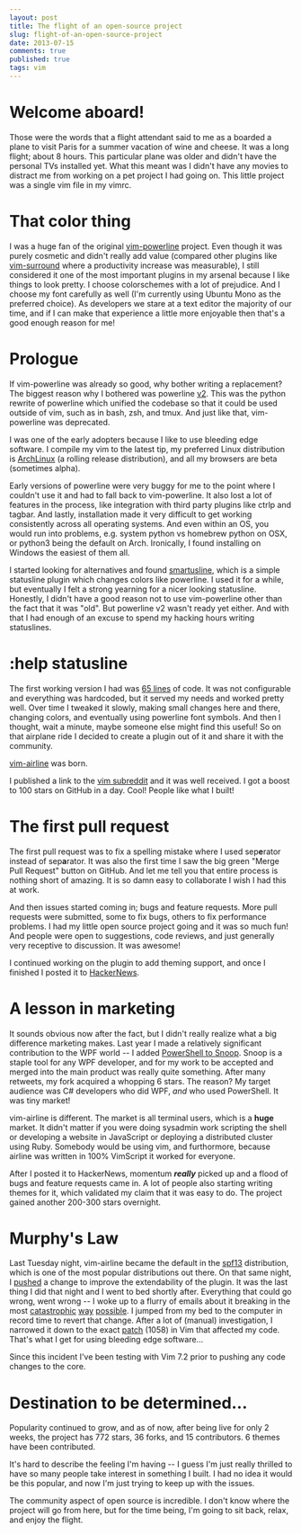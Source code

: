 ```yaml
---
layout: post
title: The flight of an open-source project
slug: flight-of-an-open-source-project
date: 2013-07-15
comments: true
published: true
tags: vim
---
```


# Welcome aboard!

Those were the words that a flight attendant said to me as a boarded a plane to visit Paris for a summer vacation of wine and cheese.  It was a long flight; about 8 hours.  This particular plane was older and didn't have the personal TVs installed yet.  What this meant was I didn't have any movies to distract me from working on a pet project I had going on.  This little project was a single vim file in my vimrc.

<!--more-->

# That color thing

I was a huge fan of the original [vim-powerline][a] project.  Even though it was purely cosmetic and didn't really add value (compared other plugins like [vim-surround][c] where a productivity increase was measurable), I still considered it one of the most important plugins in my arsenal because I like things to look pretty.  I choose colorschemes with a lot of prejudice.  And I choose my font carefully as well (I'm currently using Ubuntu Mono as the preferred choice).  As developers we stare at a text editor the majority of our time, and if I can make that experience a little more enjoyable then that's a good enough reason for me!

# Prologue

If vim-powerline was already so good, why bother writing a replacement?  The biggest reason why I bothered was powerline [v2][m].  This was the python rewrite of powerline which unified the codebase so that it could be used outside of vim, such as in bash, zsh, and tmux.  And just like that, vim-powerline was deprecated.

I was one of the early adopters because I like to use bleeding edge software.  I compile my vim to the latest tip, my preferred Linux distribution is [ArchLinux][e] (a rolling release distribution), and all my browsers are beta (sometimes alpha).

Early versions of powerline were very buggy for me to the point where I couldn't use it and had to fall back to vim-powerline.  It also lost a lot of features in the process, like integration with third party plugins like ctrlp and tagbar.  And lastly, installation made it very difficult to get working consistently across all operating systems.  And even within an OS, you would run into problems, e.g. system python vs homebrew python on OSX, or python3 being the default on Arch.  Ironically, I found installing on Windows the easiest of them all.

I started looking for alternatives and found [smartusline][f], which is a simple statusline plugin which changes colors like powerline.  I used it for a while, but eventually I felt a strong yearning for a nicer looking statusline.  Honestly, I didn't have a good reason not to use vim-powerline other than the fact that it was "old".  But powerline v2 wasn't ready yet either.  And with that I had enough of an excuse to spend my hacking hours writing statuslines.

# :help statusline

The first working version I had was [65 lines][g] of code.  It was not configurable and everything was hardcoded, but it served my needs and worked pretty well.  Over time I tweaked it slowly, making small changes here and there, changing colors, and eventually using powerline font symbols.  And then I thought, wait a minute, maybe someone else might find this useful!  So on that airplane ride I decided to create a plugin out of it and share it with the community.

[vim-airline][s] was born.

I published a link to the [vim subreddit][h] and it was well received.  I got a boost to 100 stars on GitHub in a day.  Cool!  People like what I built!

# The first pull request

The first pull request was to fix a spelling mistake where I used sep**e**rator instead of sep**a**rator.  It was also the first time I saw the big green "Merge Pull Request" button on GitHub.  And let me tell you that entire process is nothing short of amazing.  It is so damn easy to collaborate I wish I had this at work.

And then issues started coming in; bugs and feature requests.  More pull requests were submitted, some to fix bugs, others to fix performance problems.  I had my little open source project going and it was so much fun!  And people were open to suggestions, code reviews, and just generally very receptive to discussion.  It was awesome!

I continued working on the plugin to add theming support, and once I finished I posted it to [HackerNews][i].

# A lesson in marketing

It sounds obvious now after the fact, but I didn't really realize what a big difference marketing makes.  Last year I made a relatively significant contribution to the WPF world -- I added [PowerShell to Snoop][n].  Snoop is a staple tool for any WPF developer, and for my work to be accepted and merged into the main product was really quite something.  After many retweets, my fork acquired a whopping 6 stars.  The reason?  My target audience was C# developers who did WPF, *and* who used PowerShell.  It was tiny market!

vim-airline is different.  The market is all terminal users, which is a **huge** market.  It didn't matter if you were doing sysadmin work scripting the shell or developing a website in JavaScript or deploying a distributed cluster using Ruby.  Somebody would be using vim, and furthormore, because airline was written in 100% VimScript it worked for everyone.

After I posted it to HackerNews, momentum ***really*** picked up and a flood of bugs and feature requests came in.  A lot of people also starting writing themes for it, which validated my claim that it was easy to do.  The project gained another 200-300 stars overnight.

# Murphy's Law

Last Tuesday night, vim-airline became the default in the [spf13][j] distribution, which is one of the most popular distributions out there.  On that same night, I [pushed][k] a change to improve the extendability of the plugin.  It was the last thing I did that night and I went to bed shortly after.  Everything that could go wrong, went wrong -- I woke up to a flurry of emails about it breaking in the most [catastrophic][o] [way][p] [possible][r].  I jumped from my bed to the computer in record time to revert that change.  After a lot of (manual) investigation, I narrowed it down to the exact [patch][l] (1058) in Vim that affected my code.  That's what I get for using bleeding edge software...

Since this incident I've been testing with Vim 7.2 prior to pushing any code changes to the core.

# Destination to be determined...

Popularity continued to grow, and as of now, after being live for only 2 weeks, the project has 772 stars, 36 forks, and 15 contributors.  6 themes have been contributed.

It's hard to describe the feeling I'm having -- I guess I'm just really thrilled to have so many people take interest in something I built.  I had no idea it would be this popular, and now I'm just trying to keep up with the issues.

The community aspect of open source is incredible.  I don't know where the project will go from here, but for the time being, I'm going to sit back, relax, and enjoy the flight.


[a]: https://github.com/Lokaltog/vim-powerline
[b]: https://github.com/bling/vim-airline
[c]: https://github.com/tpope/vim-surround
[d]: https://github.com/altercation/solarized
[e]: http://www.archlinux.org
[f]: https://github.com/molok/vim-smartusline
[g]: https://github.com/bling/dotvim/blob/c39021c45289d11e515bd08c1f4a976f7ba4352e/plugin/statusline.vim
[h]: http://www.reddit.com/r/vim/comments/1hfbfz/vimairline_a_lightweight_statusline_light_as_air/
[i]: https://news.ycombinator.com/item?id=6002518
[j]: http://vim.spf13.com/
[k]: https://github.com/bling/vim-airline/commit/c0427e435d2eb2170517438ddd4f0b5fa7a8b691
[l]: https://code.google.com/p/vim/source/detail?r=66e615ce7f61948a2a4a8615d703a42d56763490&name=v7-3-1058
[m]: https://github.com/Lokaltog/powerline
[n]: http://bling.github.io/blog/2012/07/01/snoopshell-marriage-of-snoop-wpf-and/
[o]: https://github.com/bling/vim-airline/issues/49
[p]: https://github.com/bling/vim-airline/issues/45
[r]: https://github.com/spf13/spf13-vim/issues/397
[s]: https://github.com/bling/vim-airline
